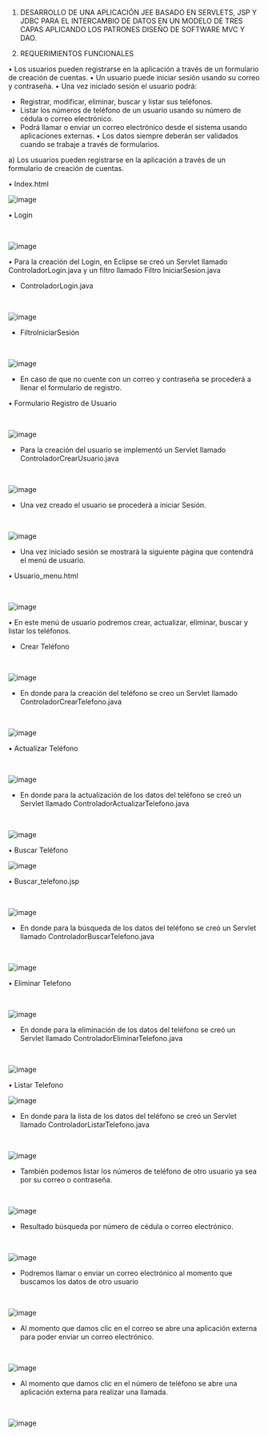 
1.	DESARROLLO DE UNA APLICACIÓN JEE BASADO EN SERVLETS, JSP Y JDBC PARA EL INTERCAMBIO DE DATOS EN UN MODELO DE TRES CAPAS APLICANDO LOS PATRONES DISEÑO DE SOFTWARE MVC Y DAO.

2.	REQUERIMIENTOS FUNCIONALES

•	Los usuarios pueden registrarse en la aplicación a través de un formulario de creación de cuentas.
•	Un usuario puede iniciar sesión usando su correo y contraseña.
•	Una vez iniciado sesión el usuario podrá:
-	Registrar, modificar, eliminar, buscar y listar sus teléfonos.
-	Listar los números de teléfono de un usuario usando su número de cédula o correo electrónico.
-	Podrá llamar o enviar un correo electrónico desde el sistema usando aplicaciones externas.
•	Los datos siempre deberán ser validados cuando se trabaje a través de formularios.

a)	Los usuarios pueden registrarse en la aplicación a través de un formulario de creación de cuentas.



•	Index.html
<br>

![image](https://user-images.githubusercontent.com/56461202/118661644-ef329d00-b7b4-11eb-964e-cdba094ab12c.png)


•	Login

<br>

![image](https://user-images.githubusercontent.com/56461202/118661874-2739e000-b7b5-11eb-9555-8680398bf45a.png)

•	Para la creación del Login, en Eclipse se creó un Servlet llamado  ControladorLogin.java y un filtro llamado Filtro IniciarSesion.java


-	ControladorLogin.java

<br>

![image](https://user-images.githubusercontent.com/56461202/118661916-31f47500-b7b5-11eb-9d9b-644c7f7c57a0.png)

-	FiltroIniciarSesión

<br>

![image](https://user-images.githubusercontent.com/56461202/118661941-39b41980-b7b5-11eb-97af-bbb0db000df0.png)

-	En caso de que no cuente con un correo y contraseña se procederá a llenar el formulario de registro.

•	Formulario Registro de Usuario 

<br>

![image](https://user-images.githubusercontent.com/56461202/118661983-420c5480-b7b5-11eb-9142-aab5be8fc27c.png)


-	Para la creación del usuario se implementó un Servlet llamado ControladorCrearUsuario.java


<br>

![image](https://user-images.githubusercontent.com/56461202/118662017-49336280-b7b5-11eb-980a-b337f836e652.png)



-	Una vez creado el usuario se procederá a iniciar Sesión.


<br>

![image](https://user-images.githubusercontent.com/56461202/118662057-52243400-b7b5-11eb-918f-9dd8a1535031.png)


-	Una vez iniciado sesión se mostrará la siguiente página que contendrá el menú de usuario.

•	Usuario_menu.html

<br>

![image](https://user-images.githubusercontent.com/56461202/118662076-56e8e800-b7b5-11eb-93cc-f4749d8d7efb.png)


•	En este menú de usuario podremos crear, actualizar, eliminar, buscar  y listar los teléfonos.

-	Crear Teléfono

<br>

![image](https://user-images.githubusercontent.com/56461202/118662127-623c1380-b7b5-11eb-9805-8b49457959ab.png)


-	En donde para la creación del teléfono se creo un Servlet llamado ControladorCrearTelefono.java

<br>

![image](https://user-images.githubusercontent.com/56461202/118662202-7122c600-b7b5-11eb-9aca-4337e914d255.png)


•	Actualizar Teléfono

<br>

![image](https://user-images.githubusercontent.com/56461202/118662224-76801080-b7b5-11eb-88d6-c19603f196e4.png)



-	En donde para la actualización de los datos del teléfono se creó un Servlet llamado ControladorActualizarTelefono.java

<br>

![image](https://user-images.githubusercontent.com/56461202/118662274-7ed84b80-b7b5-11eb-90df-23dad44b8028.png)


 

•	Buscar Teléfono
<br>

![image](https://user-images.githubusercontent.com/56461202/118662333-8861b380-b7b5-11eb-857f-4261b66db183.png)





•	Buscar_telefono.jsp

<br>

![image](https://user-images.githubusercontent.com/56461202/118662381-90b9ee80-b7b5-11eb-8f3b-5d955139d2e1.png)



-	En donde para la búsqueda de los datos del teléfono se creó un Servlet llamado ControladorBuscarTelefono.java

<br>

![image](https://user-images.githubusercontent.com/56461202/118662409-96afcf80-b7b5-11eb-9056-8439b71538bb.png)



•	Eliminar Telefono

<br>

![image](https://user-images.githubusercontent.com/56461202/118662445-9dd6dd80-b7b5-11eb-82d9-ae8a56cb165a.png)


-	En donde para la eliminación de los datos del teléfono se creó un Servlet llamado ControladorEliminarTelefono.java

<br>

![image](https://user-images.githubusercontent.com/56461202/118662487-a8917280-b7b5-11eb-8ce9-bc96c35e83a8.png)


•	Listar Telefono
<br>

![image](https://user-images.githubusercontent.com/56461202/118662543-b34c0780-b7b5-11eb-9ce2-df624019de9e.png)

 
-	En donde para la lista de los datos del teléfono se creó un Servlet llamado ControladorListarTelefono.java
<br>

![image](https://user-images.githubusercontent.com/56461202/118662562-b8a95200-b7b5-11eb-9da3-224abd96369e.png)


-	También podemos listar los números de teléfono de otro usuario ya sea por su correo o contraseña.


<br>

![image](https://user-images.githubusercontent.com/56461202/118662609-c232ba00-b7b5-11eb-8beb-2387ccae47c9.png)


-	Resultado búsqueda por número de cédula o correo electrónico.
<br>


![image](https://user-images.githubusercontent.com/56461202/118662643-c9f25e80-b7b5-11eb-953d-89b0bd8c73b9.png)

-	Podremos llamar o enviar un correo electrónico al momento que buscamos los datos de otro usuario

<br>

![image](https://user-images.githubusercontent.com/56461202/118662680-d1b20300-b7b5-11eb-9b30-aa6d1409a4e9.png)

-	Al momento que damos clic en el correo se abre una aplicación externa para poder enviar un correo electrónico.
<br>

![image](https://user-images.githubusercontent.com/56461202/118662716-d70f4d80-b7b5-11eb-9966-653cd83edf93.png)


-	Al momento que damos clic en el número de teléfono se abre una aplicación externa para realizar una llamada.

<br>

![image](https://user-images.githubusercontent.com/56461202/118662755-df678880-b7b5-11eb-987f-338e92f6c324.png)
